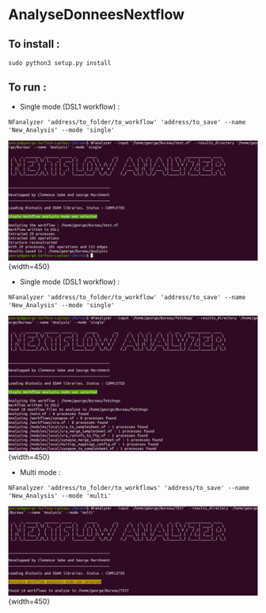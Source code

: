 # AnalyseDonneesNextflow

## To install :
```
sudo python3 setup.py install
```

## To run :
* Single mode (DSL1 workflow) : 
```
NFanalyzer 'address/to_folder/to_workflow' 'address/to_save' --name 'New_Analysis' --mode 'single'
```
![Example](Pictures/1.png){width=450}

* Single mode (DSL1 workflow) : 
```
NFanalyzer 'address/to_folder/to_workflow' 'address/to_save' --name 'New_Analysis' --mode 'single'
```
![Example](Pictures/2.png){width=450}

* Multi mode :
```
NFanalyzer 'address/to_folder/to_workflows' 'address/to_save' --name 'New_Analysis' --mode 'multi'
```
![Example](Pictures/3.png){width=450}
